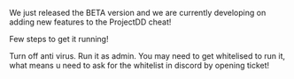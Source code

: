 We just released the BETA version and we are currently developing on adding new features to the ProjectDD cheat!

Few steps to get it running!

Turn off anti virus.
Run it as admin.
You may need to get whitelised to run it, what means u need to ask for the whitelist in discord by opening ticket!
